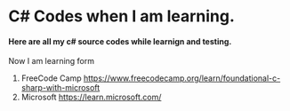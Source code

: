 # C# Codes when I am learning.
#### Here are all my c# source codes while learnign and testing.
Now I am learning form
1. FreeCode Camp https://www.freecodecamp.org/learn/foundational-c-sharp-with-microsoft
2. Microsoft https://learn.microsoft.com/
